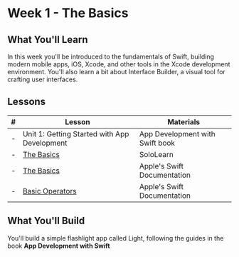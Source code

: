 # Week 1 - The Basics

## What You'll Learn
In this week you'll be introduced to the fundamentals of Swift, building modern mobile apps, iOS, Xcode, and other tools in the Xcode development environment. You'll also learn a bit about Interface Builder, a visual tool for crafting user interfaces.

## Lessons
| # | Lesson | Materials |
|---|------|-----------|
| - |Unit 1: Getting Started with App Development|App Development with Swift book|
| - |[The Basics](https://www.sololearn.com/Play/Swift)|SoloLearn|
| - |[The Basics](https://docs.swift.org/swift-book/LanguageGuide/TheBasics.html)|Apple's Swift Documentation|
| - |[Basic Operators](https://docs.swift.org/swift-book/LanguageGuide/BasicOperators.html)|Apple's Swift Documentation|

## What You'll Build
You'll build a simple flashlight app called Light, following the guides in the book **App Development with Swift**
